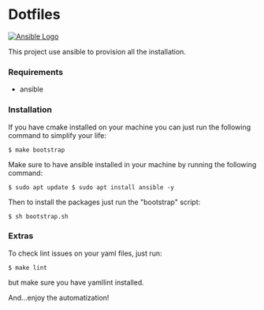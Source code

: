 # Dotfiles

[![Ansible Logo](https://camo.githubusercontent.com/eb25100389f8134449aa0f429899bf9b386cfadd80c47fe176501a42db1fcc50/68747470733a2f2f696d672e736869656c64732e696f2f62616467652f414e5349424c452d2532333141313931382e7376673f267374796c653d666c6174266c6f676f3d616e7369626c65266c6f676f436f6c6f723d7768697465)](https://www.ansible.com/)

This project use ansible to provision all the installation.

### Requirements

- ansible

### Installation

If you have cmake installed on your machine you can just run the following command to simplify your
life:

`$ make bootstrap`

Make sure to have ansible installed in your machine by running the following command:

`$ sudo apt update $ sudo apt install ansible -y`

Then to install the packages just run the "bootstrap" script:

`$ sh bootstrap.sh`

### Extras

To check lint issues on your yaml files, just run:

`$ make lint`

but make sure you have yamllint installed.

And...enjoy the automatization!
